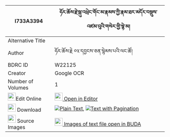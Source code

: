 |I733A3394|ཧོར་ཆོས་རྗེ་སྐུ་འཕྲེང་གོང་མ་རྣམས་ཀྱི་རྣམ་ཐར་མདོར་བསྡུས་འཛམ་བུའི་གསེར་གྱི་སྙེ་མ། 
| --- | --- 
|Alternative Title |
|Author| ཧོར་ཆོས་རྗེ ༠༣་དབྱངས་ཅན་སྙེམས་པའི་ལང་ཚོ།
|BDRC ID | W22125
|Creator | Google OCR
|Number of Volumes| 1
|<img width="25" src="https://img.icons8.com/color/25/000000/edit-property.png">Edit Online| [<img width="25" src="https://avatars.githubusercontent.com/u/45091458?s=200&v=4"> Open in Editor](http://editor.openpecha.org/I733A3394)
|<img width="25" src="https://img.icons8.com/fluent/48/000000/download-2.png"/>  Download | [![](https://img.icons8.com/color/20/000000/txt.png)Plain Text](https://github.com/Openpecha/I733A3394/releases/download/v1/hor_choje_ku_treng_gongma_nam__plain_I733A3394.zip), [![](https://img.icons8.com/color/20/000000/txt.png)Text with Pagination](https://github.com/Openpecha/I733A3394/releases/download/v1/hor_choje_ku_treng_gongma_nam__pages_I733A3394.zip)
|<img width="25" src="https://img.icons8.com/plasticine/100/000000/pictures-folder.png"/>  Source Images | [<img width="25" src="https://library.bdrc.io/icons/BUDA-small.svg"> Images of text file open in BUDA](https://library.bdrc.io/show/bdr:W22125)